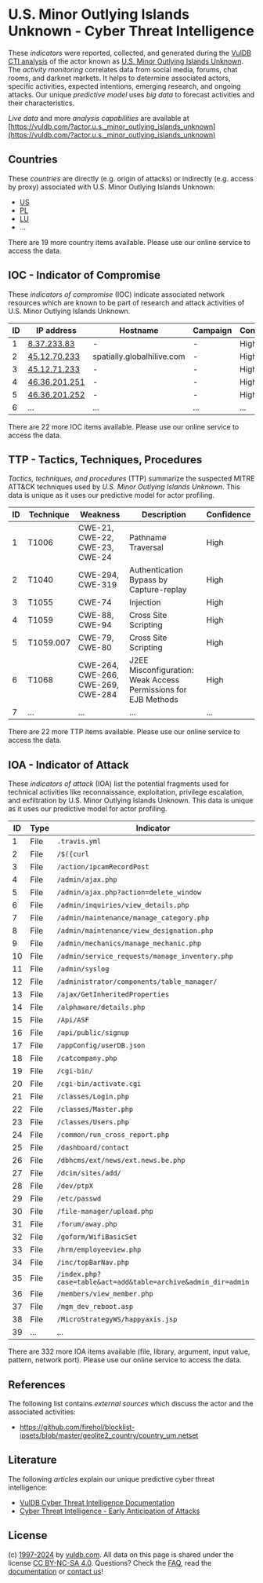 # U.S. Minor Outlying Islands Unknown - Cyber Threat Intelligence

These _indicators_ were reported, collected, and generated during the [VulDB CTI analysis](https://vuldb.com/?kb.cti) of the actor known as [U.S. Minor Outlying Islands Unknown](https://vuldb.com/?actor.u.s._minor_outlying_islands_unknown). The _activity monitoring_ correlates data from social media, forums, chat rooms, and darknet markets. It helps to determine associated actors, specific activities, expected intentions, emerging research, and ongoing attacks. Our unique _predictive model_ uses _big data_ to forecast activities and their characteristics.

_Live data_ and more _analysis capabilities_ are available at [https://vuldb.com/?actor.u.s._minor_outlying_islands_unknown](https://vuldb.com/?actor.u.s._minor_outlying_islands_unknown)

## Countries

These _countries_ are directly (e.g. origin of attacks) or indirectly (e.g. access by proxy) associated with U.S. Minor Outlying Islands Unknown:

* [US](https://vuldb.com/?country.us)
* [PL](https://vuldb.com/?country.pl)
* [LU](https://vuldb.com/?country.lu)
* ...

There are 19 more country items available. Please use our online service to access the data.

## IOC - Indicator of Compromise

These _indicators of compromise_ (IOC) indicate associated network resources which are known to be part of research and attack activities of U.S. Minor Outlying Islands Unknown.

ID | IP address | Hostname | Campaign | Confidence
-- | ---------- | -------- | -------- | ----------
1 | [8.37.233.83](https://vuldb.com/?ip.8.37.233.83) | - | - | High
2 | [45.12.70.233](https://vuldb.com/?ip.45.12.70.233) | spatially.globalhilive.com | - | High
3 | [45.12.71.233](https://vuldb.com/?ip.45.12.71.233) | - | - | High
4 | [46.36.201.251](https://vuldb.com/?ip.46.36.201.251) | - | - | High
5 | [46.36.201.252](https://vuldb.com/?ip.46.36.201.252) | - | - | High
6 | ... | ... | ... | ...

There are 22 more IOC items available. Please use our online service to access the data.

## TTP - Tactics, Techniques, Procedures

_Tactics, techniques, and procedures_ (TTP) summarize the suspected MITRE ATT&CK techniques used by _U.S. Minor Outlying Islands Unknown_. This data is unique as it uses our predictive model for actor profiling.

ID | Technique | Weakness | Description | Confidence
-- | --------- | -------- | ----------- | ----------
1 | T1006 | CWE-21, CWE-22, CWE-23, CWE-24 | Pathname Traversal | High
2 | T1040 | CWE-294, CWE-319 | Authentication Bypass by Capture-replay | High
3 | T1055 | CWE-74 | Injection | High
4 | T1059 | CWE-88, CWE-94 | Cross Site Scripting | High
5 | T1059.007 | CWE-79, CWE-80 | Cross Site Scripting | High
6 | T1068 | CWE-264, CWE-266, CWE-269, CWE-284 | J2EE Misconfiguration: Weak Access Permissions for EJB Methods | High
7 | ... | ... | ... | ...

There are 22 more TTP items available. Please use our online service to access the data.

## IOA - Indicator of Attack

These _indicators of attack_ (IOA) list the potential fragments used for technical activities like reconnaissance, exploitation, privilege escalation, and exfiltration by U.S. Minor Outlying Islands Unknown. This data is unique as it uses our predictive model for actor profiling.

ID | Type | Indicator | Confidence
-- | ---- | --------- | ----------
1 | File | `.travis.yml` | Medium
2 | File | `/$({curl` | Medium
3 | File | `/action/ipcamRecordPost` | High
4 | File | `/admin/ajax.php` | High
5 | File | `/admin/ajax.php?action=delete_window` | High
6 | File | `/admin/inquiries/view_details.php` | High
7 | File | `/admin/maintenance/manage_category.php` | High
8 | File | `/admin/maintenance/view_designation.php` | High
9 | File | `/admin/mechanics/manage_mechanic.php` | High
10 | File | `/admin/service_requests/manage_inventory.php` | High
11 | File | `/admin/syslog` | High
12 | File | `/administrator/components/table_manager/` | High
13 | File | `/ajax/GetInheritedProperties` | High
14 | File | `/alphaware/details.php` | High
15 | File | `/Api/ASF` | Medium
16 | File | `/api/public/signup` | High
17 | File | `/appConfig/userDB.json` | High
18 | File | `/catcompany.php` | High
19 | File | `/cgi-bin/` | Medium
20 | File | `/cgi-bin/activate.cgi` | High
21 | File | `/classes/Login.php` | High
22 | File | `/classes/Master.php` | High
23 | File | `/classes/Users.php` | High
24 | File | `/common/run_cross_report.php` | High
25 | File | `/dashboard/contact` | High
26 | File | `/dbhcms/ext/news/ext.news.be.php` | High
27 | File | `/dcim/sites/add/` | High
28 | File | `/dev/ptpX` | Medium
29 | File | `/etc/passwd` | Medium
30 | File | `/file-manager/upload.php` | High
31 | File | `/forum/away.php` | High
32 | File | `/goform/WifiBasicSet` | High
33 | File | `/hrm/employeeview.php` | High
34 | File | `/inc/topBarNav.php` | High
35 | File | `/index.php?case=table&act=add&table=archive&admin_dir=admin` | High
36 | File | `/members/view_member.php` | High
37 | File | `/mgm_dev_reboot.asp` | High
38 | File | `/MicroStrategyWS/happyaxis.jsp` | High
39 | ... | ... | ...

There are 332 more IOA items available (file, library, argument, input value, pattern, network port). Please use our online service to access the data.

## References

The following list contains _external sources_ which discuss the actor and the associated activities:

* https://github.com/firehol/blocklist-ipsets/blob/master/geolite2_country/country_um.netset

## Literature

The following _articles_ explain our unique predictive cyber threat intelligence:

* [VulDB Cyber Threat Intelligence Documentation](https://vuldb.com/?kb.cti)
* [Cyber Threat Intelligence - Early Anticipation of Attacks](https://www.scip.ch/en/?labs.20201022)

## License

(c) [1997-2024](https://vuldb.com/?kb.changelog) by [vuldb.com](https://vuldb.com/?kb.about). All data on this page is shared under the license [CC BY-NC-SA 4.0](https://creativecommons.org/licenses/by-nc-sa/4.0/). Questions? Check the [FAQ](https://vuldb.com/?kb.faq), read the [documentation](https://vuldb.com/?kb) or [contact us](https://vuldb.com/?contact)!
